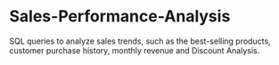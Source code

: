 # Sales-Performance-Analysis
SQL queries to analyze sales trends, such as the best-selling products, customer purchase history, monthly revenue and Discount Analysis.
